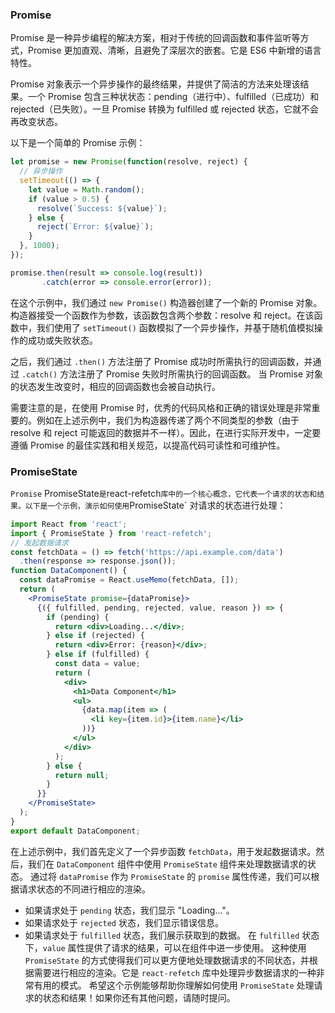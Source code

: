 ### Promise

Promise 是一种异步编程的解决方案，相对于传统的回调函数和事件监听等方式，Promise 更加直观、清晰，且避免了深层次的嵌套。它是 ES6 中新增的语言特性。

Promise 对象表示一个异步操作的最终结果，并提供了简洁的方法来处理该结果。一个 Promise 包含三种状状态：pending（进行中）、fulfilled（已成功）和 rejected（已失败）。一旦 Promise 转换为 fulfilled 或 rejected 状态，它就不会再改变状态。

以下是一个简单的 Promise 示例：

```javascript
let promise = new Promise(function(resolve, reject) {
  // 异步操作
  setTimeout(() => {
    let value = Math.random();
    if (value > 0.5) { 
      resolve(`Success: ${value}`);
    } else {
      reject(`Error: ${value}`); 
    }
  }, 1000);
});

promise.then(result => console.log(result))
       .catch(error => console.error(error));
```

在这个示例中，我们通过 `new Promise()` 构造器创建了一个新的 Promise 对象。构造器接受一个函数作为参数，该函数包含两个参数：resolve 和 reject。在该函数中，我们使用了 `setTimeout()` 函数模拟了一个异步操作，并基于随机值模拟操作的成功或失败状态。

之后，我们通过 `.then()` 方法注册了 Promise 成功时所需执行的回调函数，并通过 `.catch()` 方法注册了 Promise 失败时所需执行的回调函数。 当 Promise 对象的状态发生改变时，相应的回调函数也会被自动执行。

需要注意的是，在使用 Promise 时，优秀的代码风格和正确的错误处理是非常重要的。例如在上述示例中，我们为构造器传递了两个不同类型的参数（由于 resolve 和 reject 可能返回的数据并不一样）。因此，在进行实际开发中，一定要遵循 Promise 的最佳实践和相关规范，以提高代码可读性和可维护性。

### PromiseState
`Promise` PromiseState` 是 `react-refetch` 库中的一个核心概念，它代表一个请求的状态和结果。以下是一个示例，演示如何使用 `PromiseState` 对请求的状态进行处理：
```jsx
import React from 'react';
import { PromiseState } from 'react-refetch';
// 发起数据请求
const fetchData = () => fetch('https://api.example.com/data')
  .then(response => response.json());
function DataComponent() {
  const dataPromise = React.useMemo(fetchData, []);
  return (
    <PromiseState promise={dataPromise}>
      {({ fulfilled, pending, rejected, value, reason }) => {
        if (pending) {
          return <div>Loading...</div>;
        } else if (rejected) {
          return <div>Error: {reason}</div>;
        } else if (fulfilled) {
          const data = value;
          return (
            <div>
              <h1>Data Component</h1>
              <ul>
                {data.map(item => (
                  <li key={item.id}>{item.name}</li>
                ))}
              </ul>
            </div>
          );
        } else {
          return null;
        }
      }}
    </PromiseState>
  );
}
export default DataComponent;
```
在上述示例中，我们首先定义了一个异步函数 `fetchData`，用于发起数据请求。然后，我们在 `DataComponent` 组件中使用 `PromiseState` 组件来处理数据请求的状态。
通过将 `dataPromise` 作为 `PromiseState` 的 `promise` 属性传递，我们可以根据请求状态的不同进行相应的渲染。
- 如果请求处于 `pending` 状态，我们显示 "Loading..."。
- 如果请求处于 `rejected` 状态，我们显示错误信息。
- 如果请求处于 `fulfilled` 状态，我们展示获取到的数据。
在 `fulfilled` 状态下，`value` 属性提供了请求的结果，可以在组件中进一步使用。
这种使用 `PromiseState` 的方式使得我们可以更方便地处理数据请求的不同状态，并根据需要进行相应的渲染。它是 `react-refetch` 库中处理异步数据请求的一种非常有用的模式。
希望这个示例能够帮助你理解如何使用 `PromiseState` 处理请求的状态和结果！如果你还有其他问题，请随时提问。
